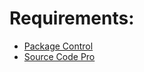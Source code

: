 # Requirements:

* [Package Control](https://sublime.wbond.net/)
* [Source Code Pro](https://github.com/adobe/Source-Code-Pro)
